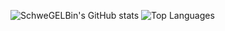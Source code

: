 ![SchweGELBin's GitHub stats](https://github-readme-stats.vercel.app/api/?username=SchweGELBin&include_all_commits=true&show_icons=true$theme=dark)
![Top Languages](https://github-readme-stats.vercel.app/api/top-langs/?username=SchweGELBin&layout=donut&theme=dark)
